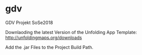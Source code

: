 # gdv
GDV Projekt SoSe2018

Downlaoding the latest Version of the Unfolding App Template:
http://unfoldingmaps.org/downloads

Add the .jar Files to the Project Build Path.

